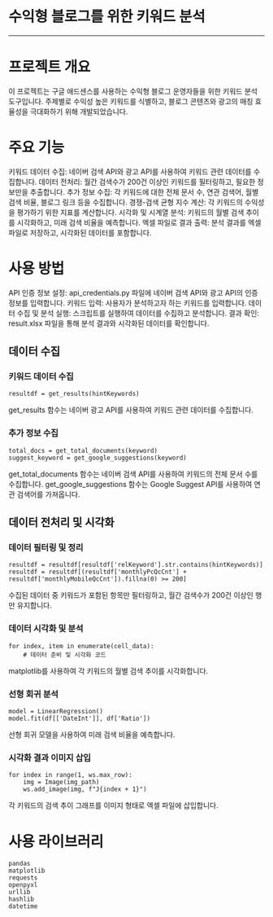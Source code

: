 # 수익형 블로그를 위한 키워드 분석

---
# 프로젝트 개요
이 프로젝트는 구글 애드센스를 사용하는 수익형 블로그 운영자들을 위한 키워드 분석 도구입니다. 주제별로 수익성 높은 키워드를 식별하고, 블로그 콘텐츠와 광고의 매칭 효율성을 극대화하기 위해 개발되었습니다.

# 주요 기능
  키워드 데이터 수집: 네이버 검색 API와 광고 API를 사용하여 키워드 관련 데이터를 수집합니다.
  데이터 전처리: 월간 검색수가 200건 이상인 키워드를 필터링하고, 필요한 정보만을 추출합니다.
  추가 정보 수집: 각 키워드에 대한 전체 문서 수, 연관 검색어, 월별 검색 비율, 블로그 링크 등을 수집합니다.
  경쟁-검색 균형 지수 계산: 각 키워드의 수익성을 평가하기 위한 지표를 계산합니다.
  시각화 및 시계열 분석: 키워드의 월별 검색 추이를 시각화하고, 미래 검색 비율을 예측합니다.
  엑셀 파일로 결과 출력: 분석 결과를 엑셀 파일로 저장하고, 시각화된 데이터를 포함합니다.

# 사용 방법
API 인증 정보 설정: api_credentials.py 파일에 네이버 검색 API와 광고 API의 인증 정보를 입력합니다.
키워드 입력: 사용자가 분석하고자 하는 키워드를 입력합니다.
데이터 수집 및 분석 실행: 스크립트를 실행하여 데이터를 수집하고 분석합니다.
결과 확인: result.xlsx 파일을 통해 분석 결과와 시각화된 데이터를 확인합니다.

## 데이터 수집
### 키워드 데이터 수집
```
resultdf = get_results(hintKeywords)
```
get_results 함수는 네이버 광고 API를 사용하여 키워드 관련 데이터를 수집합니다.


### 추가 정보 수집
```
total_docs = get_total_documents(keyword)
suggest_keyword = get_google_suggestions(keyword)
```
get_total_documents 함수는 네이버 검색 API를 사용하여 키워드의 전체 문서 수를 수집합니다. get_google_suggestions 함수는 Google Suggest API를 사용하여 연관 검색어를 가져옵니다.

## 데이터 전처리 및 시각화
### 데이터 필터링 및 정리
```
resultdf = resultdf[resultdf['relKeyword'].str.contains(hintKeywords)]
resultdf = resultdf[(resultdf['monthlyPcQcCnt'] + resultdf['monthlyMobileQcCnt']).fillna(0) >= 200]
```
수집된 데이터 중 키워드가 포함된 항목만 필터링하고, 월간 검색수가 200건 이상인 행만 유지합니다.

### 데이터 시각화 및 분석
```
for index, item in enumerate(cell_data):
    # 데이터 준비 및 시각화 코드
```
matplotlib를 사용하여 각 키워드의 월별 검색 추이를 시각화합니다.


### 선형 회귀 분석
```
model = LinearRegression()
model.fit(df[['DateInt']], df['Ratio'])
```
선형 회귀 모델을 사용하여 미래 검색 비율을 예측합니다.


### 시각화 결과 이미지 삽입
```
for index in range(1, ws.max_row):
    img = Image(img_path)
    ws.add_image(img, f"J{index + 1}")
```
각 키워드의 검색 추이 그래프를 이미지 형태로 엑셀 파일에 삽입합니다.


# 사용 라이브러리
```
pandas
matplotlib
requests
openpyxl
urllib
hashlib
datetime
```
